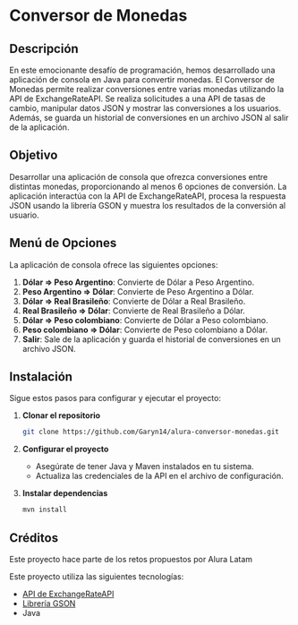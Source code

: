 # Conversor de Monedas

## Descripción

En este emocionante desafío de programación, hemos desarrollado una aplicación de consola en Java para convertir monedas. El Conversor de Monedas permite realizar conversiones entre varias monedas utilizando la API de ExchangeRateAPI. Se realiza solicitudes a una API de tasas de cambio, manipular datos JSON y mostrar las conversiones a los usuarios. Además, se guarda un historial de conversiones en un archivo JSON al salir de la aplicación.

## Objetivo

Desarrollar una aplicación de consola que ofrezca conversiones entre distintas monedas, proporcionando al menos 6 opciones de conversión. La aplicación interactúa con la API de ExchangeRateAPI, procesa la respuesta JSON usando la librería GSON y muestra los resultados de la conversión al usuario.

## Menú de Opciones

La aplicación de consola ofrece las siguientes opciones:

1. **Dólar => Peso Argentino**: Convierte de Dólar a Peso Argentino.
2. **Peso Argentino => Dólar**: Convierte de Peso Argentino a Dólar.
3. **Dólar => Real Brasileño**: Convierte de Dólar a Real Brasileño.
4. **Real Brasileño => Dólar**: Convierte de Real Brasileño a Dólar.
5. **Dólar => Peso colombiano**: Convierte de Dólar a Peso colombiano.
6. **Peso colombiano => Dólar**: Convierte de Peso colombiano a Dólar.
7. **Salir**: Sale de la aplicación y guarda el historial de conversiones en un archivo JSON.

## Instalación

Sigue estos pasos para configurar y ejecutar el proyecto:

1. **Clonar el repositorio**
    ```bash
    git clone https://github.com/Garyn14/alura-conversor-monedas.git
    ```

2. **Configurar el proyecto**
    - Asegúrate de tener Java y Maven instalados en tu sistema.
    - Actualiza las credenciales de la API en el archivo de configuración.

3. **Instalar dependencias**
    ```bash
    mvn install
    ```
## Créditos

Este proyecto hace parte de los retos propuestos por Alura Latam

Este proyecto utiliza las siguientes tecnologías:

- [API de ExchangeRateAPI](https://www.exchangerate-api.com/)
- [Librería GSON](https://www.javadoc.io/doc/com.google.code.gson/gson/2.8.0/com/google/gson/Gson.html)
- Java

